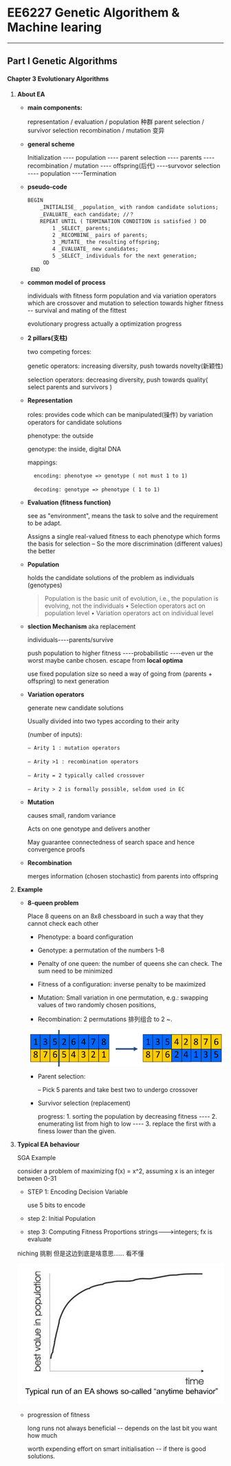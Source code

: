 # EE6227 Genetic Algorithem & Machine learing
____
## Part I Genetic Algorithms

#### Chapter 3 Evolutionary Algorithms

1. __About EA__
    * __main components:__
    
        representation / evaluation / population 种群
        parent selection / survivor selection
        recombination / mutation 变异
    
    * __general scheme__
    
        Initialization ---- population ---- parent selection ---- parents ---- recombination / mutation ---- offspring(后代) ----survovor selection ---- population ----Termination 
     
    * __pseudo-code__
    

        ```
        BEGIN 
            _INITIALISE_ _population_ with random candidate solutions;
            _EVALUATE_ each candidate; //？
            REPEAT UNTIL ( TERMINATION CONDITION is satisfied ) DO
                1 _SELECT_ parents;
                2 _RECOMBINE_ pairs of parents;
                3 _MUTATE_ the resulting offspring;
                4 _EVALUATE_ new candidates;
                5 _SELECT_ individuals for the next generation;
             OD
         END
         ```
     
     * __common model of process__
         
         individuals with fitness form population and via variation operators which are crossover and mutation to selection towards higher fitness -- survival and mating of the fittest
         
         evolutionary progress actually a optimization progress
         
      * __2 pillars(支柱)__
      
          two competing forces: 
          
          genetic operators: increasing diversity, push towards novelty(新颖性)
          
          selection operators: decreasing diversity, push towards quality( select parents and survivors )
      
      * __Representation__
      
          roles: provides code which can be manipulated(操作) by variation operators for candidate solutions
          
          phenotype: the outside
          
          genotype: the inside, digital DNA
          
          mappings: 
              
              encoding: phenotyoe => genotype ( not must 1 to 1)
              
              decoding: genotype => phenotype ( 1 to 1)
          
          
          
      * __Evaluation (fitness function)__
          
          see as "environment", means the task to solve and the requirement to be adapt.
          
          Assigns a single real-valued fitness to each phenotype which forms the basis for selection – So the more discrimination (different values) the better
          
      * __Population__
      
          holds the candidate solutions of the problem as individuals (genotypes)
           >Population is the basic unit of evolution, i.e., the population is evolving, not the individuals • Selection operators act on population level • Variation operators act on individual level
       
      * __slection Mechanism__  aka replacement 
                                  
          individuals----parents/survive
          
          push population to higher fitness ----probabilistic ----even ur the worst maybe canbe chosen. escape from __local optima__
          
          use fixed population size so need a way of going from (parents + offspring) to next generation
          
      * __Variation operators__
      
          generate new candidate solutions
          
          Usually divided into two types according to their arity
          
          (number of inputs):
          
            – Arity 1 : mutation operators
            
            – Arity >1 : recombination operators
            
            – Arity = 2 typically called crossover
            
            – Arity > 2 is formally possible, seldom used in EC
          
          
      * __Mutation__
      
          causes small, random variance
          
          Acts on one genotype and delivers another
          
          May guarantee connectedness of search space and hence convergence proofs
          
      * __Recombination__
      
          merges information (chosen stochastic) from parents into offspring
          
2. __Example__

    * __8-queen problem__
    
        Place 8 queens on an 8x8 chessboard in such a way that they cannot check each other
        * Phenotype: a board configuration
        
        * Genotype: a permutation of the numbers 1–8
        
        * Penalty of one queen: the number of queens she can check. The sum need to be minimized
        
        * Fitness of a configuration: inverse penalty to be maximized
        
        * Mutation: Small variation in one permutation, e.g.: swapping values of two randomly chosen positions, 
        
        * Recombination: 2 permutations 排列组合 to 2 ~. 
        
        <img src= https://github.com/RyanzW0521/notes/blob/main/notes/42538.jpg align=center />
        
        * Parent selection:

             – Pick 5 parents and take best two to undergo crossover
             
        * Survivor selection (replacement)
            
            progress: 1. sorting the population by decreasing fitness ---- 2. enumerating list from high to low ---- 3. replace the first with a finess lower than the given.
            
            
            
3. __Typical EA behaviour__
      
      SGA Example
      
      consider a problem of maximizing f(x) = x^2, assuming x is an integer between 0-31 
      
      * STEP 1: Encoding Decision Variable

         use 5 bits to encode
         
      * step 2: Initial Population
      * step 3: Computing Fitness Proportions
         strings--->integers; fx is evaluate
         

    niching 挑剔
    但是这边到底是啥意思…… 看不懂
    
    
      
      ![curve](https://github.com/RyanzW0521/notes/blob/main/notes/144934.png)
    
    * progression of fitness
    
      long runs not always beneficial -- depends on the last bit you want how much
    
      worth expending effort on smart initialisation -- if there is good solutions.
    
    
